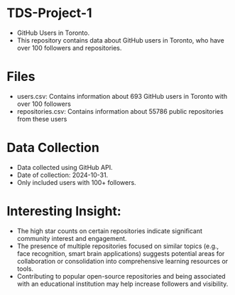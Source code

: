 # TDS-Project-1
- GitHub Users in Toronto.
- This repository contains data about GitHub users in Toronto, who have over 100 followers and repositories.

# Files
- users.csv: Contains information about 693 GitHub users in Toronto with over 100 followers
- repositories.csv: Contains information about 55786 public repositories from these users
  
# Data Collection
- Data collected using GitHub API.
- Date of collection: 2024-10-31.
- Only included users with 100+ followers.

# Interesting Insight:
- The high star counts on certain repositories indicate significant community interest and engagement.
- The presence of multiple repositories focused on similar topics (e.g., face recognition, smart brain applications) suggests potential areas for collaboration or consolidation into comprehensive learning resources or tools.
- Contributing to popular open-source repositories and being associated with an educational institution may help increase followers and visibility.
